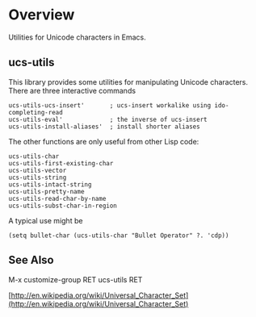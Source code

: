 Overview
=========
Utilities for Unicode characters in Emacs.

ucs-utils
---------

This library provides some utilities for manipulating Unicode
characters.  There are three interactive commands

	ucs-utils-ucs-insert'       ; ucs-insert workalike using ido-completing-read
	ucs-utils-eval'             ; the inverse of ucs-insert
	ucs-utils-install-aliases'  ; install shorter aliases

 The other functions are only useful from other Lisp code:

	ucs-utils-char
	ucs-utils-first-existing-char
	ucs-utils-vector
	ucs-utils-string
	ucs-utils-intact-string
	ucs-utils-pretty-name
	ucs-utils-read-char-by-name
	ucs-utils-subst-char-in-region


A typical use might be

	(setq bullet-char (ucs-utils-char "Bullet Operator" ?. 'cdp))

See Also
---------

M-x customize-group RET ucs-utils RET

[http://en.wikipedia.org/wiki/Universal_Character_Set](http://en.wikipedia.org/wiki/Universal_Character_Set)
